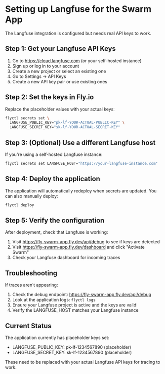 # Setting up Langfuse for the Swarm App

The Langfuse integration is configured but needs real API keys to work.

## Step 1: Get your Langfuse API Keys

1. Go to https://cloud.langfuse.com (or your self-hosted instance)
2. Sign up or log in to your account
3. Create a new project or select an existing one
4. Go to Settings → API Keys
5. Create a new API key pair or use existing ones

## Step 2: Set the keys in Fly.io

Replace the placeholder values with your actual keys:

```bash
flyctl secrets set \
  LANGFUSE_PUBLIC_KEY="pk-lf-YOUR-ACTUAL-PUBLIC-KEY" \
  LANGFUSE_SECRET_KEY="sk-lf-YOUR-ACTUAL-SECRET-KEY"
```

## Step 3: (Optional) Use a different Langfuse host

If you're using a self-hosted Langfuse instance:

```bash
flyctl secrets set LANGFUSE_HOST="https://your-langfuse-instance.com"
```

## Step 4: Deploy the application

The application will automatically redeploy when secrets are updated. You can also manually deploy:

```bash
flyctl deploy
```

## Step 5: Verify the configuration

After deployment, check that Langfuse is working:

1. Visit https://fly-swarm-app.fly.dev/api/debug to see if keys are detected
2. Visit https://fly-swarm-app.fly.dev/dashboard and click "Activate Swarm"
3. Check your Langfuse dashboard for incoming traces

## Troubleshooting

If traces aren't appearing:

1. Check the debug endpoint: https://fly-swarm-app.fly.dev/api/debug
2. Look at the application logs: `flyctl logs`
3. Ensure your Langfuse project is active and the keys are valid
4. Verify the LANGFUSE_HOST matches your Langfuse instance

## Current Status

The application currently has placeholder keys set:
- LANGFUSE_PUBLIC_KEY: pk-lf-1234567890 (placeholder)
- LANGFUSE_SECRET_KEY: sk-lf-1234567890 (placeholder)

These need to be replaced with your actual Langfuse API keys for tracing to work.